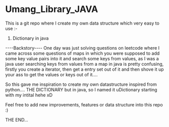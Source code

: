 # Umang_Library_JAVA
This is a git repo where I create my own data structure which very easy to use :-
1) Dictionary in java

----Backstory----
One day was just solving questions on leetcode where I came across some questions of maps in which you were supposed to add some key value pairs
into it and search some keys from values, as I was a java user searching keys from values from a map in java is pretty confusing, firstly you create
a iterator, then get a entry set out of it and then shove it up your ass to get the values or keys out of it....

So this gave me inspiration to create my own datastructure inspired from python.... THE DICTIONARY but in java, so I named it uDictionary starting with
my intital hehe xD

Feel free to add new improvements, features or data structure into this repo :)

THE END...
